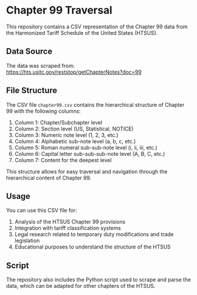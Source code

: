 # Chapter 99 Traversal

This repository contains a CSV representation of the Chapter 99 data from the Harmonized Tariff Schedule of the United States (HTSUS).

## Data Source

The data was scraped from: https://hts.usitc.gov/reststop/getChapterNotes?doc=99

## File Structure

The CSV file `chapter99.csv` contains the hierarchical structure of Chapter 99 with the following columns:

1. Column 1: Chapter/Subchapter level
2. Column 2: Section level (US, Statistical, NOTICE)
3. Column 3: Numeric note level (1, 2, 3, etc.)
4. Column 4: Alphabetic sub-note level (a, b, c, etc.)
5. Column 5: Roman numeral sub-sub-note level (i, ii, iii, etc.)
6. Column 6: Capital letter sub-sub-sub-note level (A, B, C, etc.)
7. Column 7: Content for the deepest level

This structure allows for easy traversal and navigation through the hierarchical content of Chapter 99.

## Usage

You can use this CSV file for:
1. Analysis of the HTSUS Chapter 99 provisions
2. Integration with tariff classification systems
3. Legal research related to temporary duty modifications and trade legislation
4. Educational purposes to understand the structure of the HTSUS

## Script

The repository also includes the Python script used to scrape and parse the data, which can be adapted for other chapters of the HTSUS.